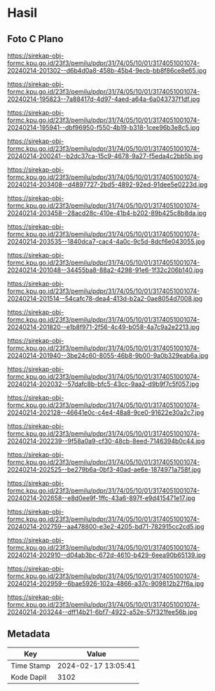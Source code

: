 # Hasil

## Foto C Plano

https://sirekap-obj-formc.kpu.go.id/23f3/pemilu/pdpr/31/74/05/10/01/3174051001074-20240214-201302--d6b4d0a8-458b-45b4-9ecb-bb8f86ce8e65.jpg

https://sirekap-obj-formc.kpu.go.id/23f3/pemilu/pdpr/31/74/05/10/01/3174051001074-20240214-195823--7a88417d-4d97-4aed-a64a-6a043737f1df.jpg

https://sirekap-obj-formc.kpu.go.id/23f3/pemilu/pdpr/31/74/05/10/01/3174051001074-20240214-195941--dbf96950-f550-4b19-b318-1cee96b3e8c5.jpg

https://sirekap-obj-formc.kpu.go.id/23f3/pemilu/pdpr/31/74/05/10/01/3174051001074-20240214-200241--b2dc37ca-15c9-4678-9a27-f5eda4c2bb5b.jpg

https://sirekap-obj-formc.kpu.go.id/23f3/pemilu/pdpr/31/74/05/10/01/3174051001074-20240214-203408--d4897727-2bd5-4892-92ed-91dee5e0223d.jpg

https://sirekap-obj-formc.kpu.go.id/23f3/pemilu/pdpr/31/74/05/10/01/3174051001074-20240214-203458--28acd28c-410e-41b4-b202-89b425c8b8da.jpg

https://sirekap-obj-formc.kpu.go.id/23f3/pemilu/pdpr/31/74/05/10/01/3174051001074-20240214-203535--1840dca7-cac4-4a0c-9c5d-8dcf6e043055.jpg

https://sirekap-obj-formc.kpu.go.id/23f3/pemilu/pdpr/31/74/05/10/01/3174051001074-20240214-201048--34455ba8-88a2-4298-91e6-1f32c206b140.jpg

https://sirekap-obj-formc.kpu.go.id/23f3/pemilu/pdpr/31/74/05/10/01/3174051001074-20240214-201514--54cafc78-dea4-413d-b2a2-0ae8054d7008.jpg

https://sirekap-obj-formc.kpu.go.id/23f3/pemilu/pdpr/31/74/05/10/01/3174051001074-20240214-201820--e1b8f971-2f56-4c49-b058-4a7c9a2e2213.jpg

https://sirekap-obj-formc.kpu.go.id/23f3/pemilu/pdpr/31/74/05/10/01/3174051001074-20240214-201940--3be24c60-8055-46b8-9b00-9a0b329eab6a.jpg

https://sirekap-obj-formc.kpu.go.id/23f3/pemilu/pdpr/31/74/05/10/01/3174051001074-20240214-202032--57dafc8b-bfc5-43cc-9aa2-d9b9f7c5f057.jpg

https://sirekap-obj-formc.kpu.go.id/23f3/pemilu/pdpr/31/74/05/10/01/3174051001074-20240214-202128--46641e0c-c4e4-48a8-9ce0-91622e30a2c7.jpg

https://sirekap-obj-formc.kpu.go.id/23f3/pemilu/pdpr/31/74/05/10/01/3174051001074-20240214-202239--9f58a0a9-cf30-48cb-8eed-7146394b0c44.jpg

https://sirekap-obj-formc.kpu.go.id/23f3/pemilu/pdpr/31/74/05/10/01/3174051001074-20240214-202525--be279b6a-0bf3-40ad-ae6e-1874971a758f.jpg

https://sirekap-obj-formc.kpu.go.id/23f3/pemilu/pdpr/31/74/05/10/01/3174051001074-20240214-202658--e8d0ee9f-1ffc-43a6-897f-e9d415471e17.jpg

https://sirekap-obj-formc.kpu.go.id/23f3/pemilu/pdpr/31/74/05/10/01/3174051001074-20240214-202759--aa478800-e3e2-4205-bd71-782915cc2cd5.jpg

https://sirekap-obj-formc.kpu.go.id/23f3/pemilu/pdpr/31/74/05/10/01/3174051001074-20240214-202910--d04ab3bc-672d-4610-b429-6eea90b65139.jpg

https://sirekap-obj-formc.kpu.go.id/23f3/pemilu/pdpr/31/74/05/10/01/3174051001074-20240214-202959--6bae5926-102a-4866-a37c-909812b27f6a.jpg

https://sirekap-obj-formc.kpu.go.id/23f3/pemilu/pdpr/31/74/05/10/01/3174051001074-20240214-203244--dff14b21-6bf7-4922-a52e-57f321fee56b.jpg


## Metadata

| Key        | Value               |
| ---------- | ------------------- |
| Time Stamp | 2024-02-17 13:05:41 |
| Kode Dapil | 3102                |



